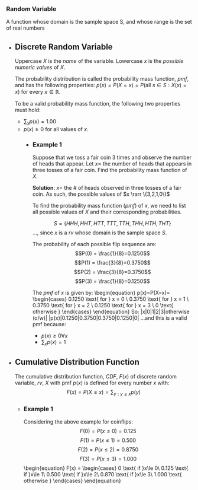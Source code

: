 ### Random Variable
A function whose domain is the sample space S, and whose range is the set of real numbers
- ## Discrete Random Variable
  Uppercase $X$ is the *name* of the variable.
  Lowercase $x$ is the *possible numeric values* of $X$.
  
  The probability distribution is called the probability mass function, $pmf$, and has the following properties:
  $p(x)=P(X=x)=P(\text{all }s\in S:X(x)=x)$ for every $x\in\mathbb{R}$.
  
  To be a valid probability mass function, the following two properties must hold:
  * $\sum_xp(x)=1.00$
  * $p(x)\ge0$ for all values of $x$.
	- ### Example 1
	  Suppose that we toss a fair coin 3 times and observe the number of heads that appear. Let $x =$ the number of heads that appears in three tosses of a fair coin. Find the probability mass function of $X$.
	  
	  **Solution**:
	  $x =$ the # of heads observed in three tosses of a fair coin.
	  As such, the possible values of $x \rarr \{3,2,1,0\}$
	  
	  To find the probability mass function ($pmf$) of $x$, we need to list all possible values of $X$ and their corresponding probabilities.
	  
	  $$S=\{HHH,HHT,HTT,TTT,TTH,THH, HTH, THT\}$$
	  ..., since $x$ is a $rv$ whose domain is the sample space $S$.
	  
	  The probability of each possible flip sequence are:
	  $$P(0) = \frac{1}{8}=0.1250$$
	  $$P(1) = \frac{3}{8}=0.3750$$
	  $$P(2) = \frac{3}{8}=0.3750$$
	  $$P(3) = \frac{1}{8}=0.1250$$
	  
	  The $pmf$ of $x$ is given by:
	  \begin{equation}
	  p(x)=P(X=x)=
	  \begin{cases}
	  0.1250 \text{ for } x = 0 \\
	  0.3750 \text{ for } x = 1 \\
	  0.3750 \text{ for } x = 2 \\
	  0.1250 \text{ for } x = 3 \\
	  0 \text{ otherwise }
	  \end{cases}
	  \end{equation}
	  So:
	  |x|0|1|2|3|otherwise (o/w)|
	  |p(x)|0.1250|0.3750|0.3750|0.1250|0|
	  ...and this is a valid pmf because:
	  * $p(x) \ge 0 \forall x$
	  * $\sum_xp(x) = 1$
- ## Cumulative Distribution Function
  The cumulative distribution function, *CDF*, $F(x)$ of discrete random variable, *rv*, $X$ with pmf $p(x)$ is defined for every number $x$ with:
  $$F(x)=P(X\le x)=\sum_{y:y\le x}p(y)$$
	- ### Example 1
	  Considering the above example for coinflips:
	  $$F(0)=P(x\le 0)=0.125$$
	  $$F(1)=P(x\le 1)=0.500$$
	  $$F(2)=P(x\le 2)=0.8750$$
	  $$F(3)=P(x\le 3)=1.000$$
	  \begin{equation}
	  F(x) = 
	  \begin{cases}
	  0 \text{ if }x\le 0\\
	  0.125 \text{ if }x\le 1\\
	  0.500 \text{ if }x\le 2\\
	  0.870 \text{ if }x\le 3\\
	  1.000 \text{ otherwise }
	  \end{cases}
	  \end{equation}
